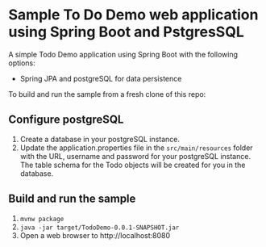 # Sample To Do Demo web application using Spring Boot and PstgresSQL

A simple Todo Demo application using Spring Boot with the following options:

- Spring JPA and postgreSQL for data persistence

To build and run the sample from a fresh clone of this repo:

## Configure postgreSQL

1. Create a database in your postgreSQL instance.
2. Update the application.properties file in the `src/main/resources` folder with the URL, username and password for your postgreSQL instance. The table schema for the Todo objects will be created for you in the database.


## Build and run the sample

1. `mvnw package`
3. `java -jar target/TodoDemo-0.0.1-SNAPSHOT.jar`
3. Open a web browser to http://localhost:8080
